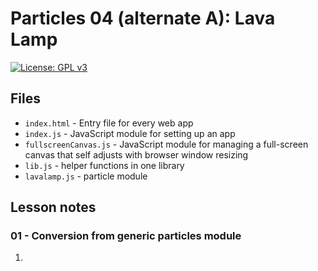 # Particles 04 (alternate A): Lava Lamp

[![License: GPL v3](https://img.shields.io/badge/License-GPLv3-blue.svg)](https://www.gnu.org/licenses/gpl-3.0)

## Files

* <code>index.html</code> - Entry file for every web app
* <code>index.js</code> - JavaScript module for setting up an app
* <code>fullscreenCanvas.js</code> - JavaScript module for managing a full-screen canvas that self adjusts with browser window resizing
* <code>lib.js</code> - helper functions in one library
* <code>lavalamp.js</code> - particle module

## Lesson notes

### 01 - Conversion from generic particles module

1. 